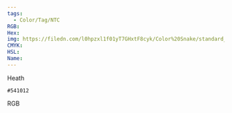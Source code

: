```yaml
---
tags:
  - Color/Tag/NTC
RGB:
Hex:
img: https://filedn.com/l0hpzxl1f01yT7GHxtF8cyk/Color%20Snake/standard_csv_to_svg/541012.svg
CMYK:
HSL:
Name:
---
```

Heath
```palette
#541012
```
RGB
